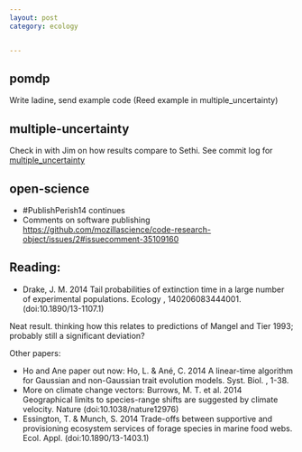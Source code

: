 ```yaml
---
layout: post
category: ecology


---
```



pomdp
-----

Write Iadine, send example code (Reed example in multiple_uncertainty)

multiple-uncertainty
--------------------

Check in with Jim on how results compare to Sethi.  See commit log for [multiple_uncertainty](https://github.com/cboettig/multiple_uncertainty/commits/96e426c5656b367895137f5ac3bf2ed432f9609c)


open-science
------------

- #PublishPerish14 continues
- Comments on software publishing https://github.com/mozillascience/code-research-object/issues/2#issuecomment-35109160


Reading: 
-------

- Drake, J. M. 2014 Tail probabilities of extinction time in a large number of experimental populations. Ecology , 140206083444001. (doi:10.1890/13-1107.1)

Neat result.  thinking how this relates to predictions of Mangel and Tier 1993; probably still a significant deviation?  

Other papers: 

- Ho and Ane paper out now: Ho, L. & Ané, C. 2014 A linear-time algorithm for Gaussian and non-Gaussian trait evolution models. Syst. Biol. , 1-38. 
- More on climate change vectors: Burrows, M. T. et al. 2014 Geographical limits to species-range shifts are suggested by climate velocity. Nature (doi:10.1038/nature12976)
- Essington, T. & Munch, S. 2014 Trade-offs between supportive and provisioning ecosystem services of forage species in marine food webs. Ecol. Appl. (doi:10.1890/13-1403.1)
